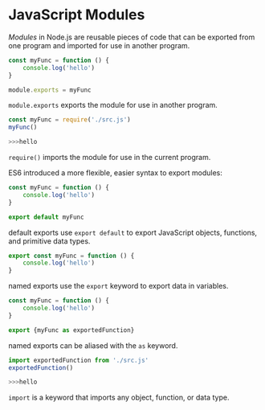 # JavaScript Modules



_Modules_ in Node.js are reusable pieces of code that can be exported from one program and imported for use in another program.



```javascript
const myFunc = function () {
    console.log('hello')
}

module.exports = myFunc
```

`module.exports` exports the module for use in another program.



```javascript
const myFunc = require('./src.js')
myFunc()

>>>hello
```

`require()` imports the module for use in the current program.





ES6 introduced a more flexible, easier syntax to export modules:

```javascript
const myFunc = function () {
    console.log('hello')
}

export default myFunc
```

default exports use `export default` to export JavaScript objects, functions, and primitive data types.



```javascript
export const myFunc = function () {
    console.log('hello')
}

```

named exports use the `export` keyword to export data in variables.



```javascript
const myFunc = function () {
    console.log('hello')
}

export {myFunc as exportedFunction}
```

named exports can be aliased with the `as` keyword.



```javascript
import exportedFunction from './src.js'
exportedFunction()

>>>hello
```

`import` is a keyword that imports any object, function, or data type.

